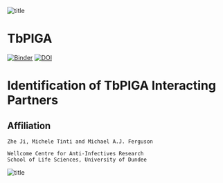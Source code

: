 ![title](https://github.com/mtinti/PIG-A/blob/master/static/wcar.png)
# TbPIGA
[![Binder](https://mybinder.org/badge_logo.svg)](https://mybinder.org/v2/gh/mtinti/PIG-A/master?filepath=analysis_def.ipynb)
[![DOI](https://zenodo.org/badge/215804021.svg)](https://zenodo.org/badge/latestdoi/215804021)

# Identification of TbPIGA Interacting Partners 

## Affiliation
    Zhe Ji, Michele Tinti and Michael A.J. Ferguson

    Wellcome Centre for Anti-Infectives Research
    School of Life Sciences, University of Dundee
    
![title](https://github.com/mtinti/PIG-A/blob/master/Fig2.png)
